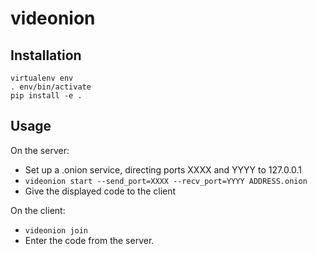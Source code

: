 # videonion

## Installation

```
virtualenv env
. env/bin/activate
pip install -e .
```

## Usage

On the server:

- Set up a .onion service, directing ports XXXX and YYYY to 127.0.0.1
- `videonion start --send_port=XXXX --recv_port=YYYY ADDRESS.onion`
- Give the displayed code to the client

On the client:

- `videonion join`
- Enter the code from the server.

